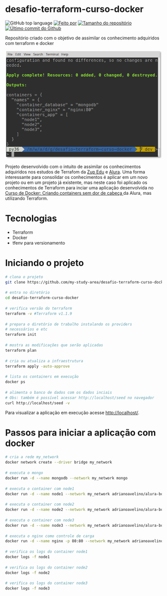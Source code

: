 # desafio-terraform-curso-docker
![GitHub top language](https://img.shields.io/github/languages/top/my-study-area/desafio-terraform-curso-docker)
[![Feito por](https://img.shields.io/badge/made%20by-adriano%20avelino-gree)](https://github.com/adrianoavelino)
[![Tamanho do repositório](https://img.shields.io/github/repo-size/my-study-area/desafio-terraform-curso-docker)](https://img.shields.io/github/repo-size/my-study-area/desafio-terraform-curso-docker)
[![Último commit do Github](https://img.shields.io/github/last-commit/my-study-area/desafio-terraform-curso-docker)](https://github.com/my-study-area/desafio-terraform-curso-docker/commits/main)

Repositório criado com o objetivo de assimilar os conhecimento adquiridos com terraform e docker

![Print exibindo o output da execução do comando terraform apply --auto-approve no terminal para criação dos containers docker da aplicação](./print.png)

Projeto desenvolvido com o intuito de assimilar os conhecimentos adquiridos nos estudos de Terrafom da [Zup Edu](https://github.com/adrianoavelino/zupedu-curso-terraform) e [Alura](https://github.com/my-study-area/curso-alura-terraform). Uma forma interessante para consolidar os conhecimentos é aplicar em um novo projeto ou em um projeto já existente, mas neste caso foi aplicado os conhecimentos de Terraform para inciar uma aplicação desenvolvida no [Curso de Docker: Criando containers sem dor de cabeça ](https://github.com/my-study-area/curso-alura-docker) da Alura, mas utilizando Terraform.

# Tecnologias
- Terraform
- Docker
- tfenv para versionamento

# Iniciando o projeto
```bash
# clona o projeto
git clone https://github.com/my-study-area/desafio-terraform-curso-docker

# entra no diretório
cd desafio-terraform-curso-docker

# verifica versão do terraform
terraform -v #Terraform v1.1.9

# prepara o diretório de trabalho instalando os providers 
# necessários e etc
terraform init

# mostra as modificações que serão aplicadas
terraform plan

# cria ou atualiza a infraestrutura
terraform apply -auto-approve

# lista os containers em execução
docker ps

# alimenta o banco de dados com os dados inciais
# Obs: também é possível acessar http://localhost/seed no navegador
curl http://localhost/seed -v
```
Para visualizar a aplicação em execução acesse [http://localhost/](http://localhost/).

# Passos para iniciar a aplicação com docker
```bash
# cria a rede my_network
docker network create --driver bridge my_network

# executa o mongo
docker run -d --name mongodb --network my_network mongo

# executa o container com node1
docker run -d --name node1 --network my_network adrianoavelino/alura-books:0.2

# executa o container com node2
docker run -d --name node2 --network my_network adrianoavelino/alura-books:0.2

# executa o container com node3
docker run -d --name node3 --network my_network adrianoavelino/alura-books:0.2

# executa o nginx como controle de carga
docker run -d --name nginx -p 80:80 --network my_network adrianoavelino/nginx-curso-alura-docker:0.1

# verifica os logs do container node1
docker logs -f node1

# verifica os logs do container node2
docker logs -f node2

# verifica os logs do container node3
docker logs -f node3
```
